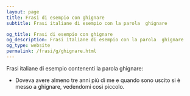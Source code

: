 ```yaml
---
layout: page
title: Frasi di esempio con ghignare 
subtitle: Frasi italiane di esempio con la parola  ghignare

og_title: Frasi di esempio con ghignare 
og_description: Frasi italiane di esempio con la parola  ghignare
og_type: website
permalink: /frasi/g/ghignare.html
---
```


Frasi italiane di esempio contenenti la parola ghignare:


- Doveva avere almeno tre anni più di me e quando sono uscito si è messo a ghignare, vedendomi così piccolo.
